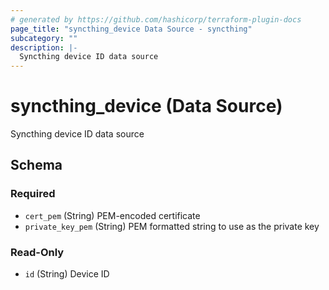 ```yaml
---
# generated by https://github.com/hashicorp/terraform-plugin-docs
page_title: "syncthing_device Data Source - syncthing"
subcategory: ""
description: |-
  Syncthing device ID data source
---
```


# syncthing_device (Data Source)

Syncthing device ID data source



<!-- schema generated by tfplugindocs -->
## Schema

### Required

- `cert_pem` (String) PEM-encoded certificate
- `private_key_pem` (String) PEM formatted string to use as the private key

### Read-Only

- `id` (String) Device ID
